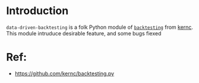 Introduction
==============
`data-driven-backtesting` is a folk Python module of [`backtesting`](https://github.com/kernc/backtesting.py) from [kernc](https://github.com/kernc/backtesting.py). This module intruduce desirable feature, and some bugs fiexed

Ref:
==============
- https://github.com/kernc/backtesting.py